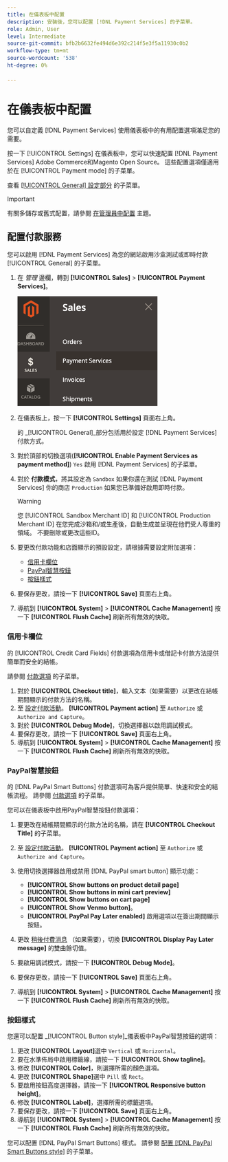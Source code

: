 ```yaml
---
title: 在儀表板中配置
description: 安裝後，您可以配置 [!DNL Payment Services] 的子菜單。
role: Admin, User
level: Intermediate
source-git-commit: bfb2b6632fe494d6e392c214f5e3f5a11930c0b2
workflow-type: tm+mt
source-wordcount: '538'
ht-degree: 0%

---
```


# 在儀表板中配置

您可以自定義 [!DNL Payment Services] 使用儀表板中的有用配置選項滿足您的需要。

按一下 [!UICONTROL Settings] 在儀表板中，您可以快速配置 [!DNL Payment Services] Adobe Commerce和Magento Open Source。 這些配置選項僅適用於在 [!UICONTROL Payment mode] 的子菜單。

查看 [[!UICONTROL General] 設定部分](#general-settings) 的子菜單。

>[!IMPORTANT]
>
> 有關多儲存或舊式配置，請參閱 [在管理員中配置](configure-admin.md) 主題。

## 配置付款服務

您可以啟用 [!DNL Payment Services] 為您的網站啟用沙盒測試或即時付款 [!UICONTROL General] 的子菜單。

1. 在 _管理_ 邊欄，轉到 **[!UICONTROL Sales]** > **[!UICONTROL Payment Services]**。

   ![儀表板視圖](assets/payment-services-menu-small.png)

1. 在儀表板上，按一下 **[!UICONTROL Settings]** 頁面右上角。

   的 _[!UICONTROL General]_部分包括用於設定 [!DNL Payment Services] 付款方式。

1. 對於頂部的切換選項(**[!UICONTROL Enable Payment Services as payment method]**) `Yes` 啟用 [!DNL Payment Services] 的子菜單。

1. 對於 **付款模式**，將其設定為 `Sandbox` 如果你還在測試 [!DNL Payment Services] 你的商店 `Production` 如果您已準備好啟用即時付款。

   >[!WARNING]
   >
   >您 [!UICONTROL Sandbox Merchant ID] 和 [!UICONTROL Production Merchant ID] 在您完成沙箱和/或生產後，自動生成並呈現在他們受人尊重的領域。 不要刪除或更改這些ID。

1. 要更改付款功能和店面顯示的預設設定，請根據需要設定附加選項：

   - [信用卡欄位](#credit-card-fields)
   - [PayPal智慧按鈕](#paypal-smart-buttons)
   - [按鈕樣式](#button-style)

1. 要保存更改，請按一下 **[!UICONTROL Save]** 頁面右上角。

1. 導航到 **[!UICONTROL System]** > **[!UICONTROL Cache Management]** 按一下 **[!UICONTROL Flush Cache]** 刷新所有無效的快取。

### 信用卡欄位

的 [!UICONTROL Credit Card Fields] 付款選項為信用卡或借記卡付款方法提供簡單而安全的結帳。

請參閱 [付款選項](payments-options.md#paypal-smart-buttons) 的子菜單。

1. 對於 **[!UICONTROL Checkout title]**，輸入文本（如果需要）以更改在結帳期間顯示的付款方法的名稱。
1. 至 [設定付款活動](production.md#set-payment-services-as-payment-method)。 **[!UICONTROL Payment action]** 至 `Authorize` 或 `Authorize and Capture`。
1. 對於 **[!UICONTROL Debug Mode]**，切換選擇器以啟用調試模式。
1. 要保存更改，請按一下 **[!UICONTROL Save]** 頁面右上角。
1. 導航到 **[!UICONTROL System]** > **[!UICONTROL Cache Management]** 按一下 **[!UICONTROL Flush Cache]** 刷新所有無效的快取。

### PayPal智慧按鈕

的 [!DNL PayPal Smart Buttons] 付款選項可為客戶提供簡單、快速和安全的結帳流程。 請參閱 [付款選項](payments-options.md#paypal-smart-buttons) 的子菜單。

您可以在儀表板中啟用PayPal智慧按鈕付款選項：

1. 要更改在結帳期間顯示的付款方法的名稱，請在 **[!UICONTROL Checkout Title]** 的子菜單。
1. 至 [設定付款活動](production.md#set-payment-services-as-payment-method)。 **[!UICONTROL Payment action]** 至 `Authorize` 或 `Authorize and Capture`。
1. 使用切換選擇器啟用或禁用 [!DNL PayPal smart button] 顯示功能：
   - **[!UICONTROL Show buttons on product detail page]**
   - **[!UICONTROL Show buttons in mini cart preview]**
   - **[!UICONTROL Show buttons on cart page]**
   - **[!UICONTROL Show Venmo button]**。
   - **[!UICONTROL PayPal Pay Later enabled]** 啟用選項以在簽出期間顯示按鈕。

1. 更改 [稍後付費消息](payments-options.md#pay-later-button) （如果需要），切換 **[!UICONTROL Display Pay Later message]** 的雙曲餘切值。
1. 要啟用調試模式，請按一下 **[!UICONTROL Debug Mode]**。
1. 要保存更改，請按一下 **[!UICONTROL Save]** 頁面右上角。
1. 導航到 **[!UICONTROL System]** > **[!UICONTROL Cache Management]** 按一下 **[!UICONTROL Flush Cache]** 刷新所有無效的快取。

### 按鈕樣式

您還可以配置 _[!UICONTROL Button style]_儀表板中PayPal智慧按鈕的選項：

1. 更改 **[!UICONTROL Layout]**&#x200B;選中 `Vertical` 或 `Horizontal`。
1. 要在水準佈局中啟用標籤線，請按一下 **[!UICONTROL Show tagline]**。
1. 修改 **[!UICONTROL Color]**，則選擇所需的顏色選項。
1. 更改 **[!UICONTROL Shape]**&#x200B;選中 `Pill` 或 `Rect`。
1. 要啟用按鈕高度選擇器，請按一下 **[!UICONTROL Responsive button height]**。
1. 修改 **[!UICONTROL Label]**，選擇所需的標籤選項。
1. 要保存更改，請按一下 **[!UICONTROL Save]** 頁面右上角。
1. 導航到 **[!UICONTROL System]** > **[!UICONTROL Cache Management]** 按一下 **[!UICONTROL Flush Cache]** 刷新所有無效的快取。

您可以配置 [!DNL PayPal Smart Buttons] 樣式。 請參閱 [配置 [!DNL PayPal Smart Buttons style]](configure-admin.md#configure-paypal-smart-button-styling) 的子菜單。
